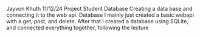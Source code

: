 Jayvon Khuth
11/12/24
Project Student Database
Creating a data base and connecting it to the web api. Database I mainly just created a basic webapi with a get, post, and delete. After that I created a database using SQLite, and connected everything together, following the lecture
